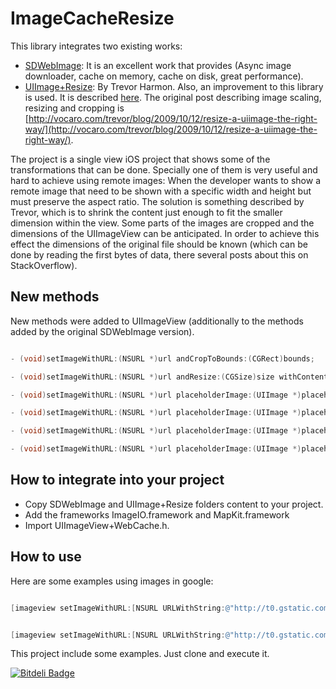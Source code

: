 ImageCacheResize
=========

This library integrates two existing works:

- [SDWebImage](https://github.com/rs/SDWebImage): It is an excellent work that provides (Async image downloader, cache on memory, cache on disk, great performance).
- [UIImage+Resize](https://github.com/coryalder/UIImage_Resize):  By Trevor Harmon. Also, an improvement to this library is used. It is described [here](http://smallduck.wordpress.com/2010/01/14/improvement-to-uiimageplusresize-m/). The original post describing image scaling, resizing and cropping is [http://vocaro.com/trevor/blog/2009/10/12/resize-a-uiimage-the-right-way/](http://vocaro.com/trevor/blog/2009/10/12/resize-a-uiimage-the-right-way/).


The project is a single view iOS project that shows some of the transformations that can be done. Specially one of them is very useful and hard to achieve using remote images: When the developer wants to show a remote image that need to be shown with a specific width and height but must preserve the aspect ratio. The solution is something described by Trevor, which is to shrink the content just enough to fit the smaller dimension within the view. Some parts of the images are cropped and the dimensions of the UIImageView can be anticipated. In order to achieve this effect the dimensions of the original file should be known (which can be done by reading the first bytes of data, there several posts about this on StackOverflow). 


New methods
----------
New methods were added to UIImageView (additionally to the methods added by the original SDWebImage version).

```objective-c

- (void)setImageWithURL:(NSURL *)url andCropToBounds:(CGRect)bounds;

- (void)setImageWithURL:(NSURL *)url andResize:(CGSize)size withContentMode:(UIViewContentMode)mode;

- (void)setImageWithURL:(NSURL *)url placeholderImage:(UIImage *)placeholder andCropToBounds:(CGRect)bounds;

- (void)setImageWithURL:(NSURL *)url placeholderImage:(UIImage *)placeholder options:(SDWebImageOptions)options  andResize:(CGSize)size;

- (void)setImageWithURL:(NSURL *)url placeholderImage:(UIImage *)placeholder options:(SDWebImageOptions)options  andResize:(CGSize)size withContentMode:(UIViewContentMode)mode;

- (void)setImageWithURL:(NSURL *)url placeholderImage:(UIImage *)placeholder options:(SDWebImageOptions)options  andCropToBounds:(CGRect)bounds;

```

How to integrate into your project
----------

- Copy SDWebImage and UIImage+Resize folders content to your project. 
- Add the frameworks ImageIO.framework and MapKit.framework
- Import UIImageView+WebCache.h. 


How to use
----------
Here are some examples using images in google:

```objective-c

[imageview setImageWithURL:[NSURL URLWithString:@"http://t0.gstatic.com/images?q=tbn:ANd9GcQfraHpiabjEY8iDdBe9OUQYHMtwfuAv9ZRR0RYKuoVF_EpE8Fp5A"] andResize:CGSizeMake(30, 30) withContentMode:UIViewContentModeScaleAspectFit];


[imageview setImageWithURL:[NSURL URLWithString:@"http://t0.gstatic.com/images?q=tbn:ANd9GcQfraHpiabjEY8iDdBe9OUQYHMtwfuAv9ZRR0RYKuoVF_EpE8Fp5A"] andCropToBounds:CGRectMake(0, 0, 100, 100)];

```


This project include some examples. Just clone and execute it.


[![Bitdeli Badge](https://d2weczhvl823v0.cloudfront.net/toptierlabs/imagecacheresize/trend.png)](https://bitdeli.com/free "Bitdeli Badge")

